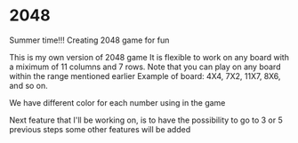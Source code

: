# 2048
Summer time!!! Creating 2048 game for fun

This is my own version of 2048 game
It is flexible to work on any board with a miximum of 11 columns and 7 rows.
Note that you can play on any board within the range mentioned earlier
Example of board: 4X4, 7X2, 11X7, 8X6, and so on.

We have different color for each number using in the game

Next feature that I'll be working on, is to have the possibility to go to 3 or 5 previous steps
some other features will be added
